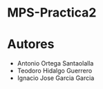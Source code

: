 # MPS-Practica2

# Autores  


 * Antonio Ortega Santaolalla  
 * Teodoro Hidalgo Guerrero  
 * Ignacio Jose Garcia Garcia  
